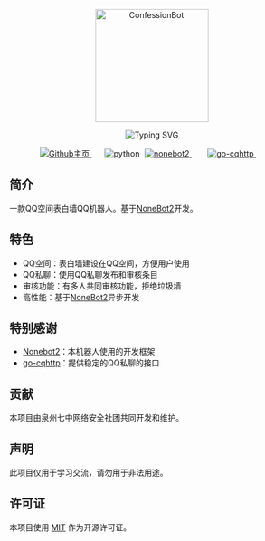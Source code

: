 <p align="center">
  <a href="https://github.com/qzqzcsclub/ConfessionBot"><img src="https://avatars.githubusercontent.com/u/114800876?s=400" width="200" height="200" alt="ConfessionBot"></a>
</p>

<div align="center">
<img src="https://readme-typing-svg.demolab.com?font=Fira+Code&size=25&duration=3000&pause=1000&color=FDE6E0&center=true&vCenter=true&width=435&lines=✨ ConfessionBot ✨;QQ空间表白墙QQ机器人" alt="Typing SVG" />
</div>

<p align="center">

<p align="center">
    <!-- GitHub主页 -->
	<a style="margin-inline:5px" target="_blank" href="https://github.com/qzqzcsclub/ConfessionBot">
		<img src="https://img.shields.io/badge/GitHub-Home-blue?style=flat&logo=GitHub" title="Github主页">
	</a>&emsp;
	<!-- py版本 -->
	<img src="https://img.shields.io/badge/python-3.10+-blue" alt="python">
    <!-- nonebot版本 -->
    <a style="margin-inline:5px" target="_blank" href="https://github.com/nonebot/nonebot2">
		<img src="https://img.shields.io/badge/Nonebot2-latest-blue" title="nonebot2">
	</a>&emsp;
    <!-- go-cqhttp版本 -->
    <a style="margin-inline:5px" target="_blank" href="https://github.com/Mrs4s/go-cqhttp">
		<img src="https://img.shields.io/badge/gocqhttp-latest-blue" title="go-cqhttp">
	</a>&emsp;
</p>

## 简介

一款QQ空间表白墙QQ机器人。基于[NoneBot2](https://v2.nonebot.dev/)开发。

## 特色

- QQ空间：表白墙建设在QQ空间，方便用户使用
- QQ私聊：使用QQ私聊发布和审核条目
- 审核功能：有多人共同审核功能，拒绝垃圾墙
- 高性能：基于[NoneBot2](https://v2.nonebot.dev/)异步开发

## 特别感谢

- [Nonebot2](https://github.com/nonebot/nonebot2)：本机器人使用的开发框架
- [go-cqhttp](https://github.com/Mrs4s/go-cqhttp)：提供稳定的QQ私聊的接口

## 贡献

本项目由泉州七中网络安全社团共同开发和维护。

## 声明

此项目仅用于学习交流，请勿用于非法用途。

## 许可证

本项目使用 [MIT](https://github.com/qzqzcsclub/ConfessionBot/blob/main/LICENSE) 作为开源许可证。
